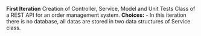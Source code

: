 **First Iteration**
  Creation of Controller, Service, Model and Unit Tests Class of a REST API for an order management system.
  **Choices:**
    - In this iteration there is no database, all datas are stored in two data structures of Service class. 
